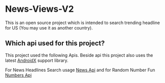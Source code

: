 # News-Views-V2

This is an open source project which is intended to search trending headline for US (You may use it as another country). 

## Which api used for this project?
This project used the following Apis. Beside api this project also uses the latest [AndroidX](https://developer.android.com/jetpack/androidx) support library. 

For News Headlines Search usage [News Api](https://newsapi.org/)
and for Random Number Fun [Numbers Api](http://numbersapi.com/#42)
